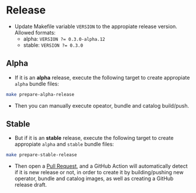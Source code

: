 # Release

* Update Makefile variable `VERSION` to the appropiate release version. Allowed formats:
  * alpha: `VERSION ?= 0.3.0-alpha.12`
  * stable: `VERSION ?= 0.3.0`

## Alpha
* If it is an **alpha** release, execute the following target to create appropiate `alpha` bundle files:
```bash
make prepare-alpha-release
```
* Then you can manually execute opeator, bundle and catalog build/push.

## Stable
* But if it is an **stable** release, execute the following target to create appropiate `alpha` and `stable` bundle files:
```bash
make prepare-stable-release
```
* Then open a [Pull Request](https://github.com/3scale-sre/saas-operator/pulls), and a GitHub Action will automatically detect if it is new release or not, in order to create it by building/pushing new operator, bundle and catalog images, as well as creating a GitHub release draft.